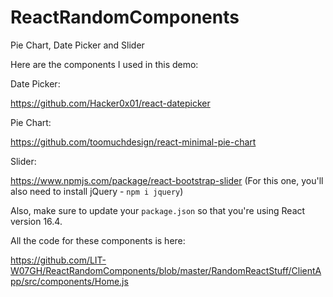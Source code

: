 # ReactRandomComponents
Pie Chart, Date Picker and Slider

Here are the components I used in this demo:

Date Picker:

https://github.com/Hacker0x01/react-datepicker

Pie Chart: 

https://github.com/toomuchdesign/react-minimal-pie-chart

Slider:

https://www.npmjs.com/package/react-bootstrap-slider
(For this one, you'll also need to install jQuery - `npm i jquery`)

Also, make sure to update your `package.json` so that you're using React version 16.4.

All the code for these components is here:

https://github.com/LIT-W07GH/ReactRandomComponents/blob/master/RandomReactStuff/ClientApp/src/components/Home.js

